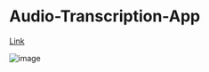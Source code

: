 # Audio-Transcription-App

[Link]([https://pages.github.com/](https://aasimahmad04-8000.theiadockernext-0-labs-prod-theiak8s-4-tor01.proxy.cognitiveclass.ai/))

![image](https://github.com/aas1m/Audio-Transcription-App/assets/70650155/b0d680ad-2920-4603-a027-63f296ded3a8)
